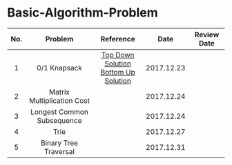 # Basic-Algorithm-Problem
| No.  |          Problem           |                Reference                 |    Date    | Review Date |
| :--: | :------------------------: | :--------------------------------------: | :--------: | :---------: |
|  1   |        0/1 Knapsack        | [Top Down Solution][1]  <br>[Bottom Up Solution][2] | 2017.12.23 |             |
|  2   | Matrix Multiplication Cost |                                          | 2017.12.24 |             |
|  3   | Longest Common Subsequence |                                          | 2017.12.24 |             |
|  4   |            Trie            |                                          | 2017.12.27 |             |
|  5   |   Binary Tree Traversal    |                                          | 2017.12.31 |             |



[1]: https://www.youtube.com/watch?v=149WSzQ4E1g&amp;amp;amp;feature=youtu.be	"Top Down Solution of 0/1 Knapsack"
[2]: https://www.youtube.com/watch?v=8LusJS5-AGo	"Bottom Up Solution of 0/1 Knapsack"